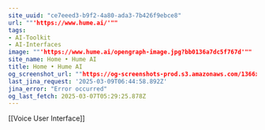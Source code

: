 ```yaml
---
site_uuid: "ce7eeed3-b9f2-4a80-ada3-7b426f9ebce8"
url: ""'https://www.hume.ai/'""
tags:
- AI-Toolkit
- AI-Interfaces
image: ""'https://www.hume.ai/opengraph-image.jpg?bb0136a7dc5f767d'""
site_name: Home • Hume AI
title: Home • Hume AI
og_screenshot_url: ""https://og-screenshots-prod.s3.amazonaws.com/1366x768/80/false/edf183c5934d0b7576e658de717b0caf767a18afda6c57d4dce805308268f8dd.jpeg""
last_jina_request: '2025-03-09T06:44:58.892Z'
jina_error: "Error occurred"
og_last_fetch: 2025-03-07T05:29:25.878Z
---
```

[[Voice User Interface]]

